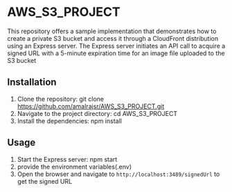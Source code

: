 # AWS_S3_PROJECT

This repository offers a sample implementation that demonstrates how to create a private S3 bucket and access it through a CloudFront distribution using an Express server. The Express server initiates an API call to acquire a signed URL with a 5-minute expiration time for an image file uploaded to the S3 bucket

## Installation
1. Clone the repository: git clone https://github.com/amalrajsr/AWS_S3_PROJECT.git
2. Navigate to the project directory: cd AWS_S3_PROJECT
3. Install the dependencies: npm install
   
## Usage
1. Start the Express server: npm start
2. provide the environment variables(.env)
3. Open the  browser and navigate to `http://localhost:3489/signedUrl` to get the signed URL

